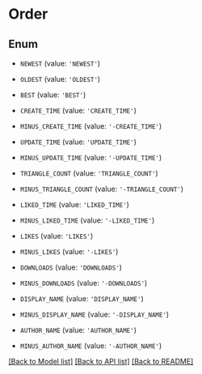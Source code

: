 # Order


## Enum

* `NEWEST` (value: `'NEWEST'`)

* `OLDEST` (value: `'OLDEST'`)

* `BEST` (value: `'BEST'`)

* `CREATE_TIME` (value: `'CREATE_TIME'`)

* `MINUS_CREATE_TIME` (value: `'-CREATE_TIME'`)

* `UPDATE_TIME` (value: `'UPDATE_TIME'`)

* `MINUS_UPDATE_TIME` (value: `'-UPDATE_TIME'`)

* `TRIANGLE_COUNT` (value: `'TRIANGLE_COUNT'`)

* `MINUS_TRIANGLE_COUNT` (value: `'-TRIANGLE_COUNT'`)

* `LIKED_TIME` (value: `'LIKED_TIME'`)

* `MINUS_LIKED_TIME` (value: `'-LIKED_TIME'`)

* `LIKES` (value: `'LIKES'`)

* `MINUS_LIKES` (value: `'-LIKES'`)

* `DOWNLOADS` (value: `'DOWNLOADS'`)

* `MINUS_DOWNLOADS` (value: `'-DOWNLOADS'`)

* `DISPLAY_NAME` (value: `'DISPLAY_NAME'`)

* `MINUS_DISPLAY_NAME` (value: `'-DISPLAY_NAME'`)

* `AUTHOR_NAME` (value: `'AUTHOR_NAME'`)

* `MINUS_AUTHOR_NAME` (value: `'-AUTHOR_NAME'`)

[[Back to Model list]](../README.md#documentation-for-models) [[Back to API list]](../README.md#documentation-for-api-endpoints) [[Back to README]](../README.md)


